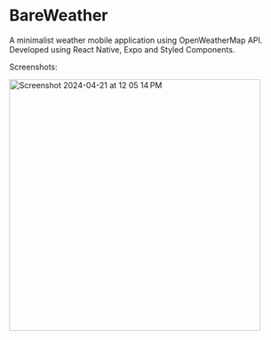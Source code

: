 # BareWeather

A minimalist weather mobile application using OpenWeatherMap API. Developed using React Native, Expo and Styled Components.

Screenshots:

<img width="452" alt="Screenshot 2024-04-21 at 12 05 14 PM" src="https://github.com/nandakatmenon/BareWeather/assets/167697216/1502065d-baa9-4878-a385-851be4142494">


